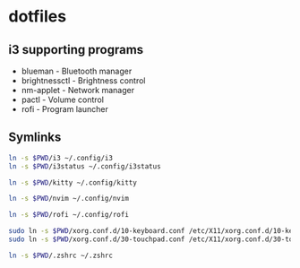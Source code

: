 # dotfiles

## i3 supporting programs

- blueman - Bluetooth manager
- brightnessctl - Brightness control
- nm-applet - Network manager
- pactl - Volume control
- rofi - Program launcher

## Symlinks

```sh
ln -s $PWD/i3 ~/.config/i3
ln -s $PWD/i3status ~/.config/i3status

ln -s $PWD/kitty ~/.config/kitty

ln -s $PWD/nvim ~/.config/nvim

ln -s $PWD/rofi ~/.config/rofi

sudo ln -s $PWD/xorg.conf.d/10-keyboard.conf /etc/X11/xorg.conf.d/10-keyboard.conf
sudo ln -s $PWD/xorg.conf.d/30-touchpad.conf /etc/X11/xorg.conf.d/30-touchpad.conf

ln -s $PWD/.zshrc ~/.zshrc
```

